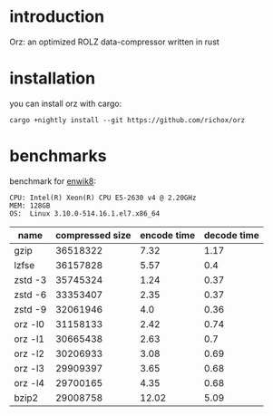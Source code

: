 introduction
============
Orz: an optimized ROLZ data-compressor written in rust

installation
============
you can install orz with cargo:

    cargo +nightly install --git https://github.com/richox/orz

benchmarks
==========
benchmark for [enwik8](http://mattmahoney.net/dc/text):

    CPU: Intel(R) Xeon(R) CPU E5-2630 v4 @ 2.20GHz
    MEM: 128GB
    OS:  Linux 3.10.0-514.16.1.el7.x86_64

| name    | compressed size | encode time | decode time |
|---------|-----------------|-------------|-------------|
| gzip    | 36518322        | 7.32        | 1.17        |
| lzfse   | 36157828        | 5.57        | 0.4         |
| zstd -3 | 35745324        | 1.24        | 0.37        |
| zstd -6 | 33353407        | 2.35        | 0.37        |
| zstd -9 | 32061946        | 4.0         | 0.36        |
| orz -l0 | 31158133        | 2.42        | 0.74        |
| orz -l1 | 30665438        | 2.63        | 0.7         |
| orz -l2 | 30206933        | 3.08        | 0.69        |
| orz -l3 | 29909397        | 3.65        | 0.68        |
| orz -l4 | 29700165        | 4.35        | 0.68        |
| bzip2   | 29008758        | 12.02       | 5.09        |
